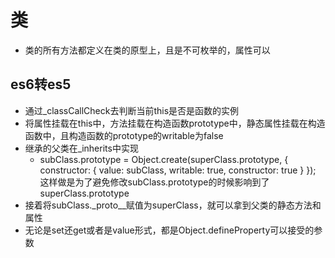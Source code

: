 # 类
- 类的所有方法都定义在类的原型上，且是不可枚举的，属性可以

## es6转es5
- 通过_classCallCheck去判断当前this是否是函数的实例
- 将属性挂载在this中，方法挂载在构造函数prototype中，静态属性挂载在构造函数中，且构造函数的prototype的writable为false
- 继承的父类在_inherits中实现
  - subClass.prototype = Object.create(superClass.prototype, {
    constructor: {
      value: subClass,
      writable: true,
      constructor: true
    }
  });
  这样做是为了避免修改subClass.prototype的时候影响到了superClass.prototype
 - 接着将subClass._proto__赋值为superClass，就可以拿到父类的静态方法和属性
- 无论是set还get或者是value形式，都是Object.defineProperty可以接受的参数
